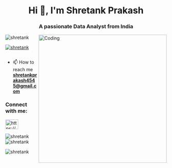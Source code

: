 <h1 align="center">Hi 👋, I'm Shretank Prakash</h1>
<h3 align="center">A passionate Data Analyst from India</h3>
<img align="right" alt="Coding" width="400" src="https://github.com/rudrabarad/Gifs">



<p align="left"> <img src="https://komarev.com/ghpvc/?username=shretank&label=Profile%20views&color=0e75b6&style=flat" alt="shretank" /> </p>

<p align="left"> <a href="https://github.com/ryo-ma/github-profile-trophy"><img src="https://github-profile-trophy.vercel.app/?username=shretank" alt="shretank" /></a> </p>

<p align="left"> <a href="https://twitter.com/" target="blank"><img src="https://img.shields.io/twitter/follow/?logo=twitter&style=for-the-badge" alt="" /></a> </p>

- 📫 How to reach me **shretankprakash4545@gmail.com**

<h3 align="left">Connect with me:</h3>
<p align="left">
<a href="https://linkedin.com/in/https://www.linkedin.com/in/shretank-prakash/" target="blank"><img align="center" src="https://raw.githubusercontent.com/rahuldkjain/github-profile-readme-generator/master/src/images/icons/Social/linked-in-alt.svg" alt="https://www.linkedin.com/in/shretank-prakash/" height="30" width="40" /></a>
</p>



<p><img align="left" src="https://github-readme-stats.vercel.app/api/top-langs?username=shretank&show_icons=true&locale=en&layout=compact" alt="shretank" /></p>

<p>&nbsp;<img align="center" src="https://github-readme-stats.vercel.app/api?username=shretank&show_icons=true&locale=en" alt="shretank" /></p>

<p><img align="center" src="https://github-readme-streak-stats.herokuapp.com/?user=shretank&" alt="shretank" /></p>
